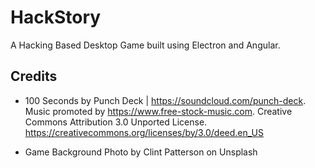 # HackStory

A Hacking Based Desktop Game built using Electron and Angular.

## Credits

- 100 Seconds by Punch Deck | https://soundcloud.com/punch-deck. Music promoted by https://www.free-stock-music.com. Creative Commons Attribution 3.0 Unported License. https://creativecommons.org/licenses/by/3.0/deed.en_US

- Game Background Photo by Clint Patterson on Unsplash